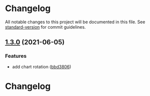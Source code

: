 # Changelog

All notable changes to this project will be documented in this file. See [standard-version](https://github.com/conventional-changelog/standard-version) for commit guidelines.

## [1.3.0](https://github.com/Spyna/react-svg-radar-chart/compare/v1.2.0...v1.3.0) (2021-06-05)


### Features

* add chart rotation ([bbd3806](https://github.com/Spyna/react-svg-radar-chart/commit/bbd3806775391c77fc9475e71f2ad583aa420100))

# Changelog
